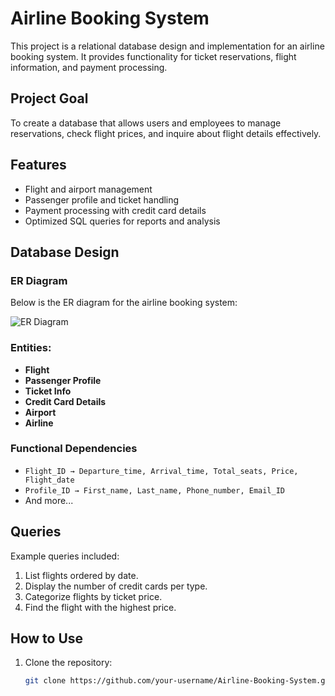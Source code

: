 # Airline Booking System

This project is a relational database design and implementation for an airline booking system. It provides functionality for ticket reservations, flight information, and payment processing.

## Project Goal
To create a database that allows users and employees to manage reservations, check flight prices, and inquire about flight details effectively.

## Features
- Flight and airport management
- Passenger profile and ticket handling
- Payment processing with credit card details
- Optimized SQL queries for reports and analysis

## Database Design
### ER Diagram
Below is the ER diagram for the airline booking system:

![ER Diagram](images/er_diagram.png)

### Entities:
- **Flight**
- **Passenger Profile**
- **Ticket Info**
- **Credit Card Details**
- **Airport**
- **Airline**

### Functional Dependencies
- `Flight_ID → Departure_time, Arrival_time, Total_seats, Price, Flight_date`
- `Profile_ID → First_name, Last_name, Phone_number, Email_ID`
- And more...

## Queries
Example queries included:
1. List flights ordered by date.
2. Display the number of credit cards per type.
3. Categorize flights by ticket price.
4. Find the flight with the highest price.

## How to Use
1. Clone the repository:
   ```bash
   git clone https://github.com/your-username/Airline-Booking-System.git
